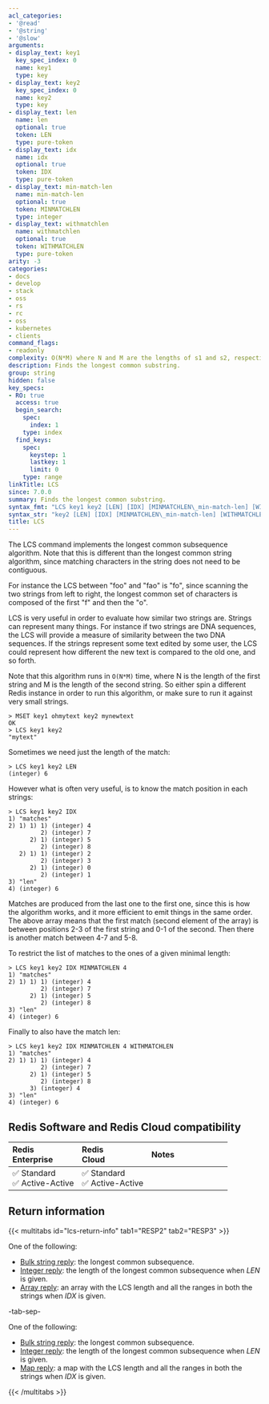 ```yaml
---
acl_categories:
- '@read'
- '@string'
- '@slow'
arguments:
- display_text: key1
  key_spec_index: 0
  name: key1
  type: key
- display_text: key2
  key_spec_index: 0
  name: key2
  type: key
- display_text: len
  name: len
  optional: true
  token: LEN
  type: pure-token
- display_text: idx
  name: idx
  optional: true
  token: IDX
  type: pure-token
- display_text: min-match-len
  name: min-match-len
  optional: true
  token: MINMATCHLEN
  type: integer
- display_text: withmatchlen
  name: withmatchlen
  optional: true
  token: WITHMATCHLEN
  type: pure-token
arity: -3
categories:
- docs
- develop
- stack
- oss
- rs
- rc
- oss
- kubernetes
- clients
command_flags:
- readonly
complexity: O(N*M) where N and M are the lengths of s1 and s2, respectively
description: Finds the longest common substring.
group: string
hidden: false
key_specs:
- RO: true
  access: true
  begin_search:
    spec:
      index: 1
    type: index
  find_keys:
    spec:
      keystep: 1
      lastkey: 1
      limit: 0
    type: range
linkTitle: LCS
since: 7.0.0
summary: Finds the longest common substring.
syntax_fmt: "LCS key1 key2 [LEN] [IDX] [MINMATCHLEN\_min-match-len] [WITHMATCHLEN]"
syntax_str: "key2 [LEN] [IDX] [MINMATCHLEN\_min-match-len] [WITHMATCHLEN]"
title: LCS
---
```


The LCS command implements the longest common subsequence algorithm. Note that this is different than the longest common string algorithm, since matching characters in the string does not need to be contiguous.

For instance the LCS between "foo" and "fao" is "fo", since scanning the two strings from left to right, the longest common set of characters is composed of the first "f" and then the "o".

LCS is very useful in order to evaluate how similar two strings are. Strings can represent many things. For instance if two strings are DNA sequences, the LCS will provide a measure of similarity between the two DNA sequences. If the strings represent some text edited by some user, the LCS could represent how different the new text is compared to the old one, and so forth.

Note that this algorithm runs in `O(N*M)` time, where N is the length of the first string and M is the length of the second string. So either spin a different Redis instance in order to run this algorithm, or make sure to run it against very small strings.

```
> MSET key1 ohmytext key2 mynewtext
OK
> LCS key1 key2
"mytext"
```

Sometimes we need just the length of the match:

```
> LCS key1 key2 LEN
(integer) 6
```

However what is often very useful, is to know the match position in each strings:

```
> LCS key1 key2 IDX
1) "matches"
2) 1) 1) 1) (integer) 4
         2) (integer) 7
      2) 1) (integer) 5
         2) (integer) 8
   2) 1) 1) (integer) 2
         2) (integer) 3
      2) 1) (integer) 0
         2) (integer) 1
3) "len"
4) (integer) 6
```

Matches are produced from the last one to the first one, since this is how
the algorithm works, and it more efficient to emit things in the same order.
The above array means that the first match (second element of the array)
is between positions 2-3 of the first string and 0-1 of the second.
Then there is another match between 4-7 and 5-8.

To restrict the list of matches to the ones of a given minimal length:

```
> LCS key1 key2 IDX MINMATCHLEN 4
1) "matches"
2) 1) 1) 1) (integer) 4
         2) (integer) 7
      2) 1) (integer) 5
         2) (integer) 8
3) "len"
4) (integer) 6
```

Finally to also have the match len:

```
> LCS key1 key2 IDX MINMATCHLEN 4 WITHMATCHLEN
1) "matches"
2) 1) 1) 1) (integer) 4
         2) (integer) 7
      2) 1) (integer) 5
         2) (integer) 8
      3) (integer) 4
3) "len"
4) (integer) 6
```

## Redis Software and Redis Cloud compatibility

| Redis<br />Enterprise | Redis<br />Cloud | <span style="min-width: 9em; display: table-cell">Notes</span> |
|:----------------------|:-----------------|:------|
| <span title="Supported">&#x2705; Standard</span><br /><span title="Supported"><nobr>&#x2705; Active-Active</nobr></span> | <span title="Supported">&#x2705; Standard</span><br /><span title="Supported"><nobr>&#x2705; Active-Active</nobr></span> |  |

## Return information

{{< multitabs id="lcs-return-info" 
    tab1="RESP2" 
    tab2="RESP3" >}}

One of the following:
* [Bulk string reply](../../develop/reference/protocol-spec#bulk-strings): the longest common subsequence.
* [Integer reply](../../develop/reference/protocol-spec#integers): the length of the longest common subsequence when _LEN_ is given.
* [Array reply](../../develop/reference/protocol-spec#arrays): an array with the LCS length and all the ranges in both the strings when _IDX_ is given.

-tab-sep-

One of the following:
* [Bulk string reply](../../develop/reference/protocol-spec#bulk-strings): the longest common subsequence.
* [Integer reply](../../develop/reference/protocol-spec#integers): the length of the longest common subsequence when _LEN_ is given.
* [Map reply](../../develop/reference/protocol-spec#maps): a map with the LCS length and all the ranges in both the strings when _IDX_ is given.

{{< /multitabs >}}
